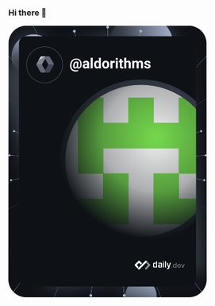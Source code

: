 ### Hi there 👋
<a href="https://app.daily.dev/DailyDevTips">
  <img src="https://github.com/aldorithms/aldorithms/blob/master/devcard.svg" width="400" alt="Aldo's Dev Card"/>
</a>
